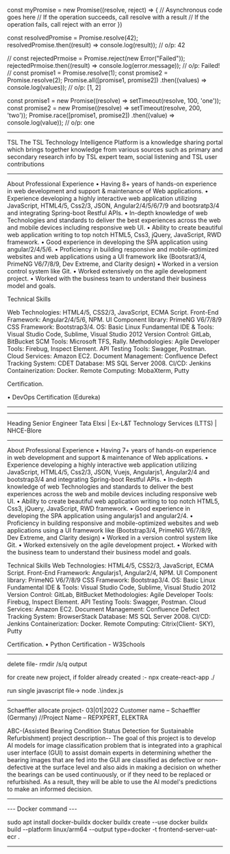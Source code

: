 const myPromise = new Promise((resolve, reject) => {
    // Asynchronous code goes here
    // If the operation succeeds, call resolve with a result
    // If the operation fails, call reject with an error
   })

   const resolvedPromise = Promise.resolve(42);
   resolvedPromise.then((result) => console.log(result)); // o/p: 42
   
   //
   const rejectedPrmoise = Promise.reject(new Error("Failed"));
   rejectedPrmoise.then((result) => console.log(error.message)); // o/p: Failed!
   // 
   const promise1 = Promise.resolve(1);
   const promise2 = Promise.resolve(2);
   Promise.all([promise1, promise2])
       .then((values) => console.log(values)); // o/p: [1, 2]

   const promise1 = new Promise((resolve) => setTimeout(resolve, 100, 'one'));
   const promise2 = new Promise((resolve) => setTimeout(resolve, 200, 'two'));
   Promise.race([promise1, promise2])
       .then((value) => console.log(value)); // o/p: one 

**************
TSL
The TSL Technology Intelligence Platform is a knowledge sharing portal which brings together knowledge from various sources such as primary and secondary research info by TSL expert team, social listening and TSL user contributions
**************
About
Professional Experience
• Having 8+ years of hands-on experience in web development and support & maintenance of Web applications.
• Experience developing a highly interactive web application utilizing JavaScript, HTML4/5, Css2/3, JSON, Angular2/4/5/6/7/9 and bootsratp3/4 and integrating Spring-boot Restful APIs.
• In-depth knowledge of web Technologies and standards to deliver the best experiences across the web and mobile devices including responsive web UI.
• Ability to create beautiful web application writing to top notch HTML5, Css3, jQuery, JavaScript, RWD framework.
• Good experience in developing the SPA application using angular/2/4/5/6.
• Proficiency in building responsive and mobile-optimized websites and web applications using a UI framework like (Bootsrat3/4, PrimeNG V6/7/8/9, Dev Extreme, and Clarity design)
• Worked in a version control system like Git.
• Worked extensively on the agile development project.
• Worked with the business team to understand their business model and goals.

Technical Skills

Web Technologies: HTML4/5, CSS2/3, JavaScript, ECMA Script.
Front-End Framework: Angular2/4/5/6, NPM.
UI Component library: PrimeNG V6/7/8/9
CSS Framework: Bootstrap3/4.
OS: Basic Linux Fundamental
IDE & Tools: Visual Studio Code, Sublime, Visual Studio 2012
Version Control: GitLab, BitBucket
SCM Tools: Microsoft TFS, Rally.
Methodologies: Agile
Developer Tools: Firebug, Inspect Element.
API Testing Tools: Swagger, Postman.
Cloud Services: Amazon EC2.
Document Management: Confluence
Defect Tracking System: CDET
Database: MS SQL Server 2008.
CI/CD: Jenkins
Containerization: Docker.
Remote Computing: MobaXterm, Putty


Certification.

• DevOps Certification (Edureka)
**************
****************************************************
Heading
Senior Engineer Tata Elxsi | Ex-L&T Technology Services (LTTS) | NHCE-Blore
****************************************************
About 
Professional Experience
• Having 7+ years of hands-on experience in web development and support & maintenance of Web applications.
• Experience developing a highly interactive web application utilizing JavaScript, HTML4/5, Css2/3, JSON, Vuejs, Angularjs1, Angular2/4 and bootstrap3/4 and integrating Spring-boot Restful APIs.
• In-depth knowledge of web Technologies and standards to deliver the best experiences across the web and mobile devices including responsive web UI.
• Ability to create beautiful web application writing to top notch HTML5, Css3, jQuery, JavaScript, RWD framework.
• Good experience in developing the SPA application using angularjs1 and angular2/4.
• Proficiency in building responsive and mobile-optimized websites and web applications using a UI framework like (Bootstrap3/4, PrimeNG V6/7/8/9, Dev Extreme, and Clarity design)
• Worked in a version control system like Git.
• Worked extensively on the agile development project.
• Worked with the business team to understand their business model and goals.

Technical Skills
Web Technologies: HTML4/5, CSS2/3, JavaScript, ECMA Script.
Front-End Framework: Angularjs1, Angular2/4, NPM.
UI Component library: PrimeNG V6/7/8/9
CSS Framework: Bootstrap3/4.
OS: Basic Linux Fundamental
IDE & Tools: Visual Studio Code, Sublime, Visual Studio 2012
Version Control: GitLab, BitBucket
Methodologies: Agile
Developer Tools: Firebug, Inspect Element.
API Testing Tools: Swagger, Postman.
Cloud Services: Amazon EC2.
Document Management: Confluence
Defect Tracking System: BrowserStack
Database: MS SQL Server 2008.
CI/CD: Jenkins
Containerization: Docker.
Remote Computing: Citrix(Client- SKY), Putty

Certification.
• Python Certification - W3Schools
****************************************************

delete file-
rmdir /s/q output

for create new project, if folder already created  :-   npx create-react-app ./

run single javascript file-> node .\index.js

**************
Schaeffler allocate project- 03|01|2022
Customer name – Schaeffler (Germany)
//Project Name – REPXPERT, ELEKTRA

ABC-(Assisted Bearing Condition Status Detection for Sustainable Refurbishment) 
project description--
The goal of this project is to develop AI models for image classification problem that is integrated into a graphical user interface (GUI) to assist domain experts in determining whether the bearing images that are fed into the GUI are classified as defective or non-defective at the surface level and also aids in making a decision on whether the bearings can be used continuously, or if they need to be replaced or refurbished. As a result, they will be able to use the AI model's predictions to make an informed decision.
**************
--- Docker command ---

sudo apt install docker-buildx
docker buildx create --use
docker buildx build --platform linux/arm64 --output type=docker -t frontend-server-uat-ecr .

*******


